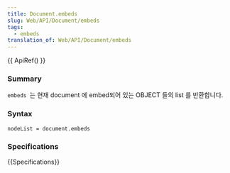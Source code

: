 ```yaml
---
title: Document.embeds
slug: Web/API/Document/embeds
tags:
  - embeds
translation_of: Web/API/Document/embeds
---
```

{{ ApiRef() }}

### Summary

`embeds `는 현재 document 에 embed되어 있는 OBJECT 들의 list 를 반환합니다.

### Syntax

    nodeList = document.embeds

### Specifications

{{Specifications}}
